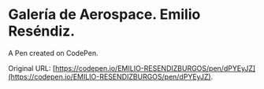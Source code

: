 # Galería de Aerospace. Emilio Reséndiz.

A Pen created on CodePen.

Original URL: [https://codepen.io/EMILIO-RESENDIZBURGOS/pen/dPYEyJZ](https://codepen.io/EMILIO-RESENDIZBURGOS/pen/dPYEyJZ).


